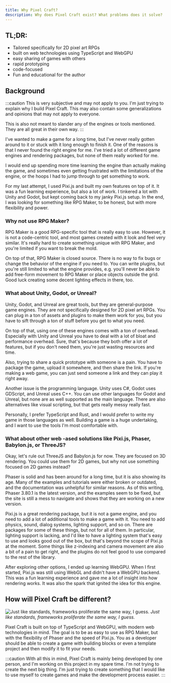 ```yaml
---
title: Why Pixel Craft?
description: Why does Pixel Craft exist? What problems does it solve?
---
```


## TL;DR:

- Tailored specifically for 2D pixel art RPGs
- built on web technologies using TypeScript and WebGPU
- easy sharing of games with others
- rapid prototyping
- code-focused
- Fun and educational for the author

## Background

:::caution
This is very subjective and may not apply to you. I'm just trying to explain why I build Pixel Craft.
This may also contain some generalizations and opinions that may not apply to everyone.

This is also not meant to slander any of the engines or tools mentioned. They are all great in their own way.
:::

I've wanted to make a game for a long time, but I've never really gotten around to it or stuck with it long enough to finish it.
One of the reasons is that I never found the right engine for me. I've tried a lot of different game engines and rendering packages,
but none of them really worked for me.

I would end up spending more time learning the engine than actually making the game, and sometimes even getting frustrated with the limitations of the engine,
or the hoops I had to jump through to get something to work.

For my last attempt, I used Pixi.js and built my own features on top of it. It was a fun learning experience, but also a lot of work.
I tinkered a lot with Unity and Godot, but kept coming back to my janky Pixi.js setup.
In the end, I was looking for something like RPG Maker, to be honest, but with more flexibility and power.

### Why not use RPG Maker?

RPG Maker is a good RPG-specific tool that is really easy to use. However, it is not a code-centric tool, and most games created with it look and feel very similar.
It's really hard to create something unique with RPG Maker, and you're limited if you want to break the mold.

On top of that, RPG Maker is closed source. There is no way to fix bugs or change the behavior of the engine if you need to.
You can write plugins, but you're still limited to what the engine provides, e.g. you'll never be able to add free-form movement to RPG Maker or place objects outside the grid.
Good luck creating some decent lighting effects in there, too.

### What about Unity, Godot, or Unreal?

Unity, Godot, and Unreal are great tools, but they are general-purpose game engines. They are not specifically designed for 2D pixel art RPGs.
You can plug in a ton of assets and plugins to make them work for you, but you have to sift through a ton of stuff before you get to what you need.

On top of that, using one of these engines comes with a ton of overhead. Especially with Unity and Unreal you have to deal with a lot of bloat and performance overhead.
Sure, that's because they both offer a lot of features, but if you don't need them, you're just wasting resources and time.

Also, trying to share a quick prototype with someone is a pain. You have to package the game, upload it somewhere, and then share the link.
If you're making a web game, you can just send someone a link and they can play it right away.

Another issue is the programming language. Unity uses C#, Godot uses GDScript, and Unreal uses C++.
You can use other languages for Godot and Unreal, but none are as well supported as the main language.
There are also alternatives like visual scripting, but that gets really messy really fast.

Personally, I prefer TypeScript and Rust, and I would prefer to write my game in those languages as well.
Building a game is a huge undertaking, and I want to use the tools I'm most comfortable with.

### What about other web -ased solutions like Pixi.js, Phaser, Babylon.js, or ThreeJS?

Okay, let's rule out ThreeJS and Babylon.js for now. They are focused on 3D rendering. You could use them for 2D games, but why not use something focused on 2D games instead?

Phaser is solid and has been around for a long time, but it is also showing its age. Many of the examples and tutorials were either broken or outdated,
and the documentation was unhelpful for similar reasons.
As of this writing, Phaser 3.80.1 is the latest version, and the examples seem to be fixed, but the site is still a mess to navigate and shows that they are working on a new version.

Pixi.js is a great rendering package, but it is not a game engine, and you need to add a lot of additional tools to make a game with it.
You need to add physics, sound, dialog systems, lighting support, and so on. There are packages for some of these things, but not for all of them.
In particular, lighting support is lacking, and I'd like to have a lighting system that's easy to use and looks good out of the box, but that's beyond the scope of Pixi.js at the moment.
Some things like z-indexing and camera movement are also a bit of a pain to get right, and the plugins do not feel good to use compared to the rest of the library.

After exploring other options, I ended up learning WebGPU. When I first started, Pixi.js was still using WebGL and didn't have a WebGPU backend.
This was a fun learning experience and gave me a lot of insight into how rendering works. It was also the spark that ignited the idea for this engine.

## How will Pixel Craft be different?

![Just like standards, frameworks proliferate the same way, I guess.](https://imgs.xkcd.com/comics/standards.png)
_Just like standards, frameworks proliferate the same way, I guess._

Pixel Craft is built on top of TypeScript and WebGPU, with modern web technologies in mind.
The goal is to be as easy to use as RPG Maker, but with the flexibility of Phaser and the speed of Pixi.js.
You as a developer should be able to create a game with building blocks or even a template project and then modify it to fit your needs.

:::caution
With all this in mind, Pixel Craft is mainly being developed by one person, and I'm working on this project in my spare time. I'm not trying to create the next big thing.
I'm just trying to create something that I would like to use myself to create games and make the development process easier.
:::
